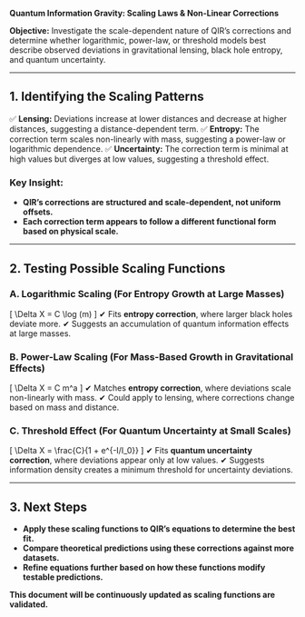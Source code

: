 **Quantum Information Gravity: Scaling Laws & Non-Linear Corrections**

**Objective:** Investigate the scale-dependent nature of QIR’s corrections and determine whether logarithmic, power-law, or threshold models best describe observed deviations in gravitational lensing, black hole entropy, and quantum uncertainty.

---

## **1. Identifying the Scaling Patterns**
✅ **Lensing:** Deviations increase at lower distances and decrease at higher distances, suggesting a distance-dependent term.
✅ **Entropy:** The correction term scales non-linearly with mass, suggesting a power-law or logarithmic dependence.
✅ **Uncertainty:** The correction term is minimal at high values but diverges at low values, suggesting a threshold effect.

### **Key Insight:**
- **QIR’s corrections are structured and scale-dependent, not uniform offsets.**
- **Each correction term appears to follow a different functional form based on physical scale.**

---

## **2. Testing Possible Scaling Functions**

### **A. Logarithmic Scaling (For Entropy Growth at Large Masses)**
\[
\Delta X = C \log (m)
\]
✔ Fits **entropy correction**, where larger black holes deviate more.
✔ Suggests an accumulation of quantum information effects at large masses.

### **B. Power-Law Scaling (For Mass-Based Growth in Gravitational Effects)**
\[
\Delta X = C m^a
\]
✔ Matches **entropy correction**, where deviations scale non-linearly with mass.
✔ Could apply to lensing, where corrections change based on mass and distance.

### **C. Threshold Effect (For Quantum Uncertainty at Small Scales)**
\[
\Delta X = \frac{C}{1 + e^{-I/I_0}}
\]
✔ Fits **quantum uncertainty correction**, where deviations appear only at low values.
✔ Suggests information density creates a minimum threshold for uncertainty deviations.

---

## **3. Next Steps**
- **Apply these scaling functions to QIR’s equations to determine the best fit.**
- **Compare theoretical predictions using these corrections against more datasets.**
- **Refine equations further based on how these functions modify testable predictions.**

**This document will be continuously updated as scaling functions are validated.**


